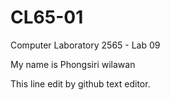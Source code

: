 # CL65-01
Computer Laboratory 2565 - Lab 09

My name is Phongsiri wilawan

This line edit by github text editor.

